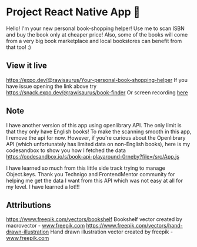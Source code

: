 # Project React Native App 📱

Hello! I'm your new personal book-shopping helper!
Use me to scan ISBN and buy the book only at cheaper price! 
Also, some of the books will come from a very big book marketplace and local bookstores can benefit from that too! :) 


## View it live
https://expo.dev/@rawisaurus/Your-personal-book-shopping-helper
If you have issue opening the link above try https://snack.expo.dev/@rawisaurus/book-finder
Or screen recording [here](https://drive.google.com/file/d/1FoizBW3yFT5B9cDbsT9lAIqeCZlYxRft/view?usp=sharing)


## Note
I have another version of this app using openlibrary API. The only limit is that they only have English books!
To make the scanning smooth in this app, I remove the api for now.
However, if you're curious about the Openlibrary API (which unfortunately has limited data on non-English books), here is my codesandbox to show you how I fetched the data
https://codesandbox.io/s/book-api-playaround-0rneby?file=/src/App.js

I have learned so much from this little side track trying to manage Object.keys.
Thank you Technigo and FrontendMentor community for helping me get the data I want from this API which was not easy at all for my level.
I have learned a lot!!! 

## Attributions
https://www.freepik.com/vectors/bookshelf Bookshelf vector created by macrovector - www.freepik.com
https://www.freepik.com/vectors/hand-drawn-illustration Hand drawn illustration vector created by freepik - www.freepik.com